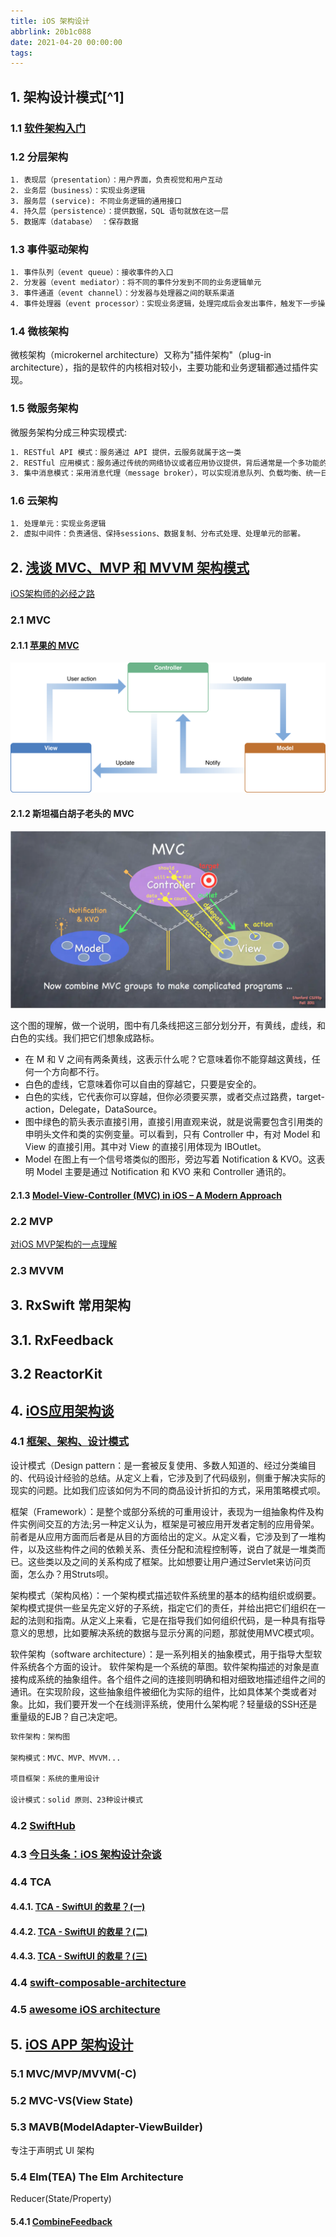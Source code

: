 ```yaml
---
title: iOS 架构设计
abbrlink: 20b1c088
date: 2021-04-20 00:00:00
tags:
---
```


## 1. 架构设计模式[^1]

### 1.1 [软件架构入门](http://www.ruanyifeng.com/blog/2016/09/software-architecture.html)

### 1.2 分层架构

```txt
1. 表现层（presentation）：用户界面，负责视觉和用户互动
2. 业务层（business）：实现业务逻辑
3. 服务层 (service): 不同业务逻辑的通用接口
4. 持久层（persistence）：提供数据，SQL 语句就放在这一层
5. 数据库（database） ：保存数据
```

### 1.3 事件驱动架构

```txt
1. 事件队列（event queue）：接收事件的入口
2. 分发器（event mediator）：将不同的事件分发到不同的业务逻辑单元
3. 事件通道（event channel）：分发器与处理器之间的联系渠道
4. 事件处理器（event processor）：实现业务逻辑，处理完成后会发出事件，触发下一步操作
```

### 1.4 微核架构

微核架构（microkernel architecture）又称为"插件架构"（plug-in architecture），指的是软件的内核相对较小，主要功能和业务逻辑都通过插件实现。

### 1.5 微服务架构

微服务架构分成三种实现模式:

```txt
1. RESTful API 模式：服务通过 API 提供，云服务就属于这一类
2. RESTful 应用模式：服务通过传统的网络协议或者应用协议提供，背后通常是一个多功能的应用程序，常见于企业内部
3. 集中消息模式：采用消息代理（message broker），可以实现消息队列、负载均衡、统一日志和异常处理，缺点是会出现单点失败，消息代理可能要做成集群
```

### 1.6 云架构

```txt
1. 处理单元：实现业务逻辑
2. 虚拟中间件：负责通信、保持sessions、数据复制、分布式处理、处理单元的部署。
```

## 2. [浅谈 MVC、MVP 和 MVVM 架构模式](https://draveness.me/mvx/)

[iOS架构师的必经之路](https://juejin.cn/post/6844903573189312525)

### 2.1 MVC

#### 2.1.1 [苹果的 MVC](https://developer.apple.com/library/archive/documentation/General/Conceptual/DevPedia-CocoaCore/MVC.html)

![ios 的 MVC](./resources/../Resources/model_view_controller_2x.png)

#### 2.1.2 斯坦福白胡子老头的 MVC

![斯坦福白胡子老头的 MVC](./Resources/MVC_Stanford.webp)

这个图的理解，做一个说明，图中有几条线把这三部分划分开，有黄线，虚线，和白色的实线。我们把它们想象成路标。

* 在 M 和 V 之间有两条黄线，这表示什么呢？它意味着你不能穿越这黄线，任何一个方向都不行。
* 白色的虚线，它意味着你可以自由的穿越它，只要是安全的。
* 白色的实线，它代表你可以穿越，但你必须要买票，或者交点过路费，target-action，Delegate，DataSource。
* 图中绿色的箭头表示直接引用，直接引用直观来说，就是说需要包含引用类的申明头文件和类的实例变量。可以看到，只有 Controller 中，有对 Model 和 View 的直接引用。其中对 View 的直接引用体现为 IBOutlet。
* Model 在图上有一个信号塔类似的图形，旁边写着 Notification & KVO。这表明 Model 主要是通过 Notification 和 KVO 来和 Controller 通讯的。

#### 2.1.3 [Model-View-Controller (MVC) in iOS – A Modern Approach](https://www.kodeco.com/1000705-model-view-controller-mvc-in-ios-a-modern-approach)

### 2.2 MVP

[对iOS MVP架构的一点理解](https://juejin.cn/post/6844903857022058509)

### 2.3 MVVM

## 3. RxSwift 常用架构

## 3.1. RxFeedback

## 3.2 ReactorKit

## 4. [iOS应用架构谈](https://casatwy.com/iosying-yong-jia-gou-tan-kai-pian.html)

### 4.1 [框架、架构、设计模式](https://blog.csdn.net/CillyB/article/details/79464339?utm_source=blogxgwz7&utm_medium=distribute.pc_relevant.none-task-blog-baidujs_title-0&spm=1001.2101.3001.4242)

设计模式（Design pattern：是一套被反复使用、多数人知道的、经过分类编目的、代码设计经验的总结。从定义上看，它涉及到了代码级别，侧重于解决实际的现实的问题。比如我们应该如何为不同的商品设计折扣的方式，采用策略模式呗。

框架（Framework）：是整个或部分系统的可重用设计，表现为一组抽象构件及构件实例间交互的方法;另一种定义认为，框架是可被应用开发者定制的应用骨架。前者是从应用方面而后者是从目的方面给出的定义。从定义看，它涉及到了一堆构件，以及这些构件之间的依赖关系、责任分配和流程控制等，说白了就是一堆类而已。这些类以及之间的关系构成了框架。比如想要让用户通过Servlet来访问页面，怎么办？用Struts呗。

架构模式（架构风格）：一个架构模式描述软件系统里的基本的结构组织或纲要。架构模式提供一些呈先定义好的子系统，指定它们的责任，并给出把它们组织在一起的法则和指南。从定义上来看，它是在指导我们如何组织代码，是一种具有指导意义的思想，比如要解决系统的数据与显示分离的问题，那就使用MVC模式呗。

软件架构（software architecture）：是一系列相关的抽象模式，用于指导大型软件系统各个方面的设计。 软件架构是一个系统的草图。软件架构描述的对象是直接构成系统的抽象组件。各个组件之间的连接则明确和相对细致地描述组件之间的通讯。在实现阶段，这些抽象组件被细化为实际的组件，比如具体某个类或者对象。比如，我们要开发一个在线测评系统，使用什么架构呢？轻量级的SSH还是重量级的EJB？自己决定吧。

```txt
软件架构：架构图

架构模式：MVC、MVP、MVVM...

项目框架：系统的重用设计

设计模式：solid 原则、23种设计模式
```

### 4.2 [SwiftHub](https://github.com/khoren93/SwiftHub)

### 4.3 [今日头条：iOS 架构设计杂谈](https://juejin.cn/post/6844903623252525064)

### 4.4 TCA

#### 4.4.1. [TCA - SwiftUI 的救星？(一)](https://juejin.cn/post/7046951315565445157)

#### 4.4.2. [TCA - SwiftUI 的救星？(二)](https://onevcat.com/2021/12/tca-2/)

#### 4.4.3. [TCA - SwiftUI 的救星？(三)](https://onevcat.com/2022/03/tca-3/)

### 4.4 [swift-composable-architecture](https://github.com/pointfreeco/swift-composable-architecture?utm_source=gold_browser_extension)

### 4.5 [awesome iOS architecture](https://github.com/onmyway133/awesome-ios-architecture#data-source)

## 5. [iOS APP 架构设计](https://juejin.cn/post/6981699887549120548#heading-3)

### 5.1 MVC/MVP/MVVM(-C)

### 5.2 MVC-VS(View State)

### 5.3 MAVB(ModelAdapter-ViewBuilder)

专注于声明式 UI 架构

### 5.4 Elm(TEA) The Elm Architecture

Reducer(State/Property)

#### 5.4.1 [CombineFeedback](https://github.com/sergdort/CombineFeedback)
